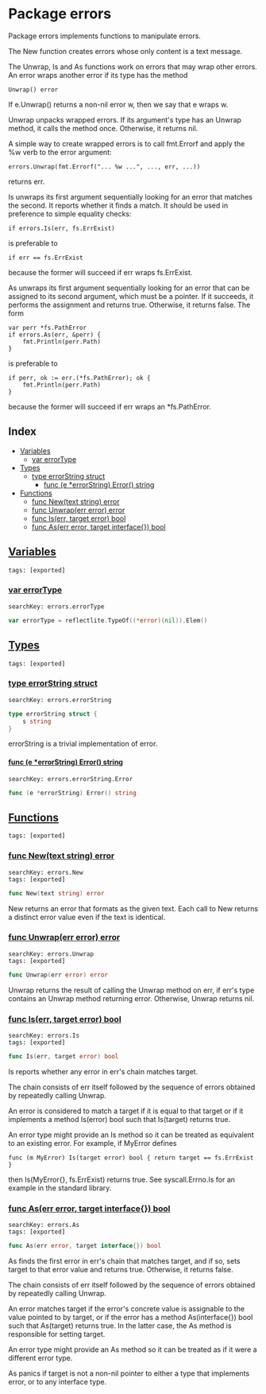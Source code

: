 # Package errors

Package errors implements functions to manipulate errors. 

The New function creates errors whose only content is a text message. 

The Unwrap, Is and As functions work on errors that may wrap other errors. An error wraps another error if its type has the method 

```
Unwrap() error

```
If e.Unwrap() returns a non-nil error w, then we say that e wraps w. 

Unwrap unpacks wrapped errors. If its argument's type has an Unwrap method, it calls the method once. Otherwise, it returns nil. 

A simple way to create wrapped errors is to call fmt.Errorf and apply the %w verb to the error argument: 

```
errors.Unwrap(fmt.Errorf("... %w ...", ..., err, ...))

```
returns err. 

Is unwraps its first argument sequentially looking for an error that matches the second. It reports whether it finds a match. It should be used in preference to simple equality checks: 

```
if errors.Is(err, fs.ErrExist)

```
is preferable to 

```
if err == fs.ErrExist

```
because the former will succeed if err wraps fs.ErrExist. 

As unwraps its first argument sequentially looking for an error that can be assigned to its second argument, which must be a pointer. If it succeeds, it performs the assignment and returns true. Otherwise, it returns false. The form 

```
var perr *fs.PathError
if errors.As(err, &perr) {
	fmt.Println(perr.Path)
}

```
is preferable to 

```
if perr, ok := err.(*fs.PathError); ok {
	fmt.Println(perr.Path)
}

```
because the former will succeed if err wraps an *fs.PathError. 

## Index

* [Variables](#var)
    * [var errorType](#errorType)
* [Types](#type)
    * [type errorString struct](#errorString)
        * [func (e *errorString) Error() string](#errorString.Error)
* [Functions](#func)
    * [func New(text string) error](#New)
    * [func Unwrap(err error) error](#Unwrap)
    * [func Is(err, target error) bool](#Is)
    * [func As(err error, target interface{}) bool](#As)


## <a id="var" href="#var">Variables</a>

```
tags: [exported]
```

### <a id="errorType" href="#errorType">var errorType</a>

```
searchKey: errors.errorType
```

```Go
var errorType = reflectlite.TypeOf((*error)(nil)).Elem()
```

## <a id="type" href="#type">Types</a>

```
tags: [exported]
```

### <a id="errorString" href="#errorString">type errorString struct</a>

```
searchKey: errors.errorString
```

```Go
type errorString struct {
	s string
}
```

errorString is a trivial implementation of error. 

#### <a id="errorString.Error" href="#errorString.Error">func (e *errorString) Error() string</a>

```
searchKey: errors.errorString.Error
```

```Go
func (e *errorString) Error() string
```

## <a id="func" href="#func">Functions</a>

```
tags: [exported]
```

### <a id="New" href="#New">func New(text string) error</a>

```
searchKey: errors.New
tags: [exported]
```

```Go
func New(text string) error
```

New returns an error that formats as the given text. Each call to New returns a distinct error value even if the text is identical. 

### <a id="Unwrap" href="#Unwrap">func Unwrap(err error) error</a>

```
searchKey: errors.Unwrap
tags: [exported]
```

```Go
func Unwrap(err error) error
```

Unwrap returns the result of calling the Unwrap method on err, if err's type contains an Unwrap method returning error. Otherwise, Unwrap returns nil. 

### <a id="Is" href="#Is">func Is(err, target error) bool</a>

```
searchKey: errors.Is
tags: [exported]
```

```Go
func Is(err, target error) bool
```

Is reports whether any error in err's chain matches target. 

The chain consists of err itself followed by the sequence of errors obtained by repeatedly calling Unwrap. 

An error is considered to match a target if it is equal to that target or if it implements a method Is(error) bool such that Is(target) returns true. 

An error type might provide an Is method so it can be treated as equivalent to an existing error. For example, if MyError defines 

```
func (m MyError) Is(target error) bool { return target == fs.ErrExist }

```
then Is(MyError{}, fs.ErrExist) returns true. See syscall.Errno.Is for an example in the standard library. 

### <a id="As" href="#As">func As(err error, target interface{}) bool</a>

```
searchKey: errors.As
tags: [exported]
```

```Go
func As(err error, target interface{}) bool
```

As finds the first error in err's chain that matches target, and if so, sets target to that error value and returns true. Otherwise, it returns false. 

The chain consists of err itself followed by the sequence of errors obtained by repeatedly calling Unwrap. 

An error matches target if the error's concrete value is assignable to the value pointed to by target, or if the error has a method As(interface{}) bool such that As(target) returns true. In the latter case, the As method is responsible for setting target. 

An error type might provide an As method so it can be treated as if it were a different error type. 

As panics if target is not a non-nil pointer to either a type that implements error, or to any interface type. 

